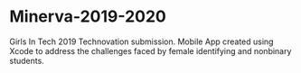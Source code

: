 # Minerva-2019-2020
Girls In Tech 2019 Technovation submission. Mobile App created using Xcode to address the challenges faced by female identifying and nonbinary students.
